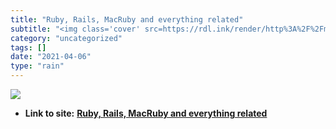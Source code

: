 ```yaml
---
title: "Ruby, Rails, MacRuby and everything related"
subtitle: "<img class='cover' src=https://rdl.ink/render/http%3A%2F%2Fmerbist.com>"
category: "uncategorized"
tags: []
date: "2021-04-06"
type: "rain"
---
```

<img class="cover" src=https://rdl.ink/render/http%3A%2F%2Fmerbist.com>


* **Link to site:** **[Ruby, Rails, MacRuby and everything related](http://merbist.com)**